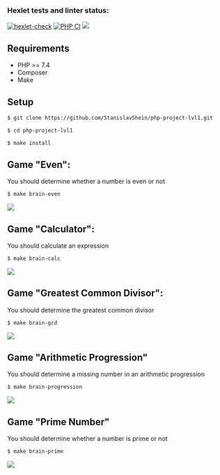 ### Hexlet tests and linter status:

[![hexlet-check](https://github.com/StanislavShein/php-project-lvl1/actions/workflows/hexlet-check.yml/badge.svg)](https://github.com/StanislavShein/php-project-lvl1/actions/workflows/hexlet-check.yml)
[![PHP CI](https://github.com/StanislavShein/php-project-lvl1/actions/workflows/workflow.yml/badge.svg)](https://github.com/StanislavShein/php-project-lvl1/actions/workflows/workflow.yml)
<a href="https://codeclimate.com/github/StanislavShein/php-project-lvl1/maintainability"><img src="https://api.codeclimate.com/v1/badges/0ed0d36e130e70b22d40/maintainability" /></a>

## Requirements

* PHP >= 7.4
* Composer
* Make

## Setup

```sh
$ git clone https://github.com/StanislavShein/php-project-lvl1.git

$ cd php-project-lvl1

$ make install
```

## Game "Even":
You should determine whether a number is even or not

```sh
$ make brain-even
```
<a href="https://asciinema.org/a/muZSrSkL9yc9ZTrCEX8aximZb" target="_blank"><img src="https://asciinema.org/a/muZSrSkL9yc9ZTrCEX8aximZb.svg" /></a>

## Game "Calculator":
You should calculate an expression

```sh
$ make brain-calc
```

<a href="https://asciinema.org/a/ka5iNWsIrJpEwTQVnJZ0fWB1G" target="_blank"><img src="https://asciinema.org/a/ka5iNWsIrJpEwTQVnJZ0fWB1G.svg" /></a>

## Game "Greatest Common Divisor":
You should determine the greatest common divisor

```sh
$ make brain-gcd
```

<a href="https://asciinema.org/a/wnn3IR4WFCOzIm7ERwyI41o3e" target="_blank"><img src="https://asciinema.org/a/wnn3IR4WFCOzIm7ERwyI41o3e.svg" /></a>

## Game "Arithmetic Progression"
You should determine a missing number in an arithmetic progression

```sh
$ make brain-progression
```

<a href="https://asciinema.org/a/uA6P6GN81obrZL7lKgcRMigTm" target="_blank"><img src="https://asciinema.org/a/uA6P6GN81obrZL7lKgcRMigTm.svg" /></a>

## Game "Prime Number"
You should determine whether a number is prime or not

```sh
$ make brain-prime
```

<a href="https://asciinema.org/a/CuLLlxBF9KYpz1DwaY7Znfl5A" target="_blank"><img src="https://asciinema.org/a/CuLLlxBF9KYpz1DwaY7Znfl5A.svg" /></a>
